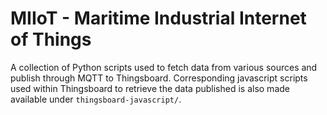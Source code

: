 # MIIoT - Maritime Industrial Internet of Things
A collection of Python scripts used to fetch data from various sources and publish through MQTT to Thingsboard. Corresponding javascript scripts used within Thingsboard to retrieve the data published is also made available under ```thingsboard-javascript/```.
